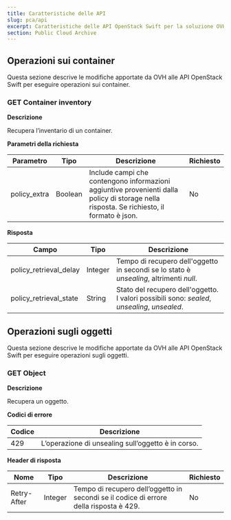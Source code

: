 ```yaml
---
title: Caratteristiche delle API
slug: pca/api
excerpt: Caratteristiche delle API OpenStack Swift per la soluzione OVH Public Cloud Archive
section: Public Cloud Archive
---
```



## Operazioni sui container
Questa sezione descrive le modifiche apportate da OVH alle API OpenStack Swift per eseguire operazioni sui container.


### GET Container inventory
**Descrizione**

Recupera l’inventario di un container.

**Parametri della richiesta**

|Parametro|Tipo|Descrizione|Richiesto|
|---|---|---|---|
|policy_extra|Boolean|Include campi che contengono informazioni aggiuntive provenienti dalla policy di storage nella risposta. Se richiesto, il formato è json.|No|

**Risposta**

|Campo|Tipo|Descrizione|
|---|---|---|
|policy_retrieval_delay|Integer|Tempo di recupero dell'oggetto in secondi se lo stato è *unsealing*, altrimenti *null*.|
|policy_retrieval_state|String|Stato del recupero dell'oggetto. I valori possibili sono: *sealed*, *unsealing*, *unsealed*.|


## Operazioni sugli oggetti
Questa sezione descrive le modifiche apportate da OVH alle API OpenStack Swift per eseguire operazioni sugli oggetti.


### GET Object
**Descrizione**

Recupera un oggetto.

**Codici di errore**

|Codice|Descrizione|
|---|---|
|429|L’operazione di unsealing sull’oggetto è in corso.|

**Header di risposta**

|Nome|Tipo|Descrizione|Richiesto|
|---|---|---|---|
|Retry-After|Integer|Tempo di recupero dell’oggetto in secondi se il codice di errore della risposta è 429.|No|